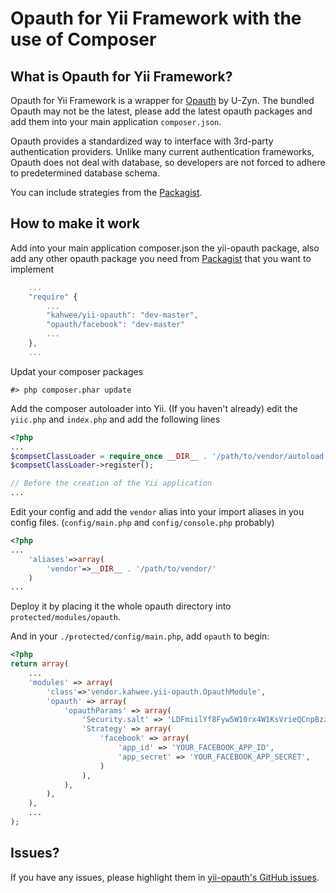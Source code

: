 Opauth for Yii Framework with the use of Composer
=================================================

What is Opauth for Yii Framework?
-------------------

Opauth for Yii Framework is a wrapper for [Opauth](https://github.com/uzyn/opauth) by U-Zyn. The bundled Opauth may not be the latest, please add the latest opauth packages and add them into your main application `composer.json`.

Opauth provides a standardized way to interface with 3rd-party authentication providers. Unlike many current authentication frameworks, Opauth does not deal with database, so developers are not forced to adhere to predetermined database schema.

You can include strategies from the [Packagist](https://packagist.org/search/?q=opauth).

How to make it work
-------------------
Add into your main application composer.json the yii-opauth package, also add any other opauth package you need from [Packagist](https://packagist.org/search/?q=opauth) that you want to implement
```js
	...
	"require" {
		...
		"kahwee/yii-opauth": "dev-master",
		"opauth/facebook": "dev-master"
		...
	},
	...

```

Updat your composer packages
```
#> php composer.phar update
```

Add the composer autoloader into Yii. (If you haven't already)
edit the `yiic.php` and `index.php` and add the following lines
```php
<?php
...
$compsetClassLoader = require_once __DIR__ . '/path/to/vendor/autoload.php';
$compsetClassLoader->register();

// Before the creation of the Yii application
...

```

Edit your config and add the `vendor` alias into your import aliases in you config files.
(`config/main.php` and `config/console.php` probably)

```php
<?php
...
	'aliases'=>array(
		'vendor'=>__DIR__ . '/path/to/vendor/'
	)
...

```

Deploy it by placing it the whole opauth directory into `protected/modules/opauth`.

And in your `./protected/config/main.php`, add `opauth` to begin:

```php
<?php
return array(
	...
	'modules' => array(
		'class'=>'vendor.kahwee.yii-opauth.OpauthModule',
		'opauth' => array(
			'opauthParams' => array(
				'Security.salt' => 'LDFmiilYf8Fyw5W10rx4W1KsVrieQCnpBzzpTBWA5vJidQKDx8pMJbmw28R1C4m',
				'Strategy' => array(
					'facebook' => array(
						'app_id' => 'YOUR_FACEBOOK_APP_ID',
						'app_secret' => 'YOUR_FACEBOOK_APP_SECRET',
					)
				),
			),
		),
	),
	...
);
```

Issues?
-------

If you have any issues, please highlight them in [yii-opauth's GitHub issues](https://github.com/kahwee/yii-opauth/issues).

